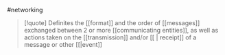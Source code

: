 #networking 
> [!quote]
> Definites the [[format]] and the order of [[messages]] exchanged between 2 or more [[communicating entities]],  as well as actions taken on the [[transmission]] and/or [[ | receipt]] of a message or other [[|event]]